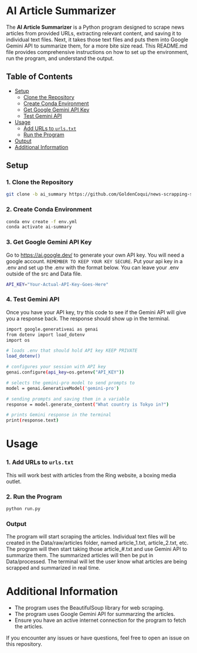 # AI Article Summarizer

The **AI Article Summarizer** is a Python program designed to scrape news articles from provided URLs, extracting relevant content, and saving it to individual text files.  Next, it takes those text files and puts them into Google Gemini API to summarize them, for a more bite size read. This README.md file provides comprehensive instructions on how to set up the environment, run the program, and understand the output.

## Table of Contents

- [Setup](#setup)
  - [Clone the Repository](#1-clone-the-repository)
  - [Create Conda Environment](#2-create-conda-environment)
  - [Get Google Gemini API Key](#3-get-google-gemini-api-key)
  - [Test Gemini API](#4-test-gemini-api)
- [Usage](#usage)
  - [Add URLs to `urls.txt`](#1-add-urls-to-urlstxt)
  - [Run the Program](#2-run-the-program)
- [Output](#output)
- [Additional Information](#additional-information)

## Setup

### 1. Clone the Repository

```bash
git clone -b ai_summary https://github.com/GoldenCoqui/news-scrapping-script.git
```

### 2. Create Conda Environment

```bash
conda env create -f env.yml
conda activate ai-summary
```

### 3. Get Google Gemini API Key
Go to https://ai.google.dev/ to generate your own API key. You will need a google account. `REMEMBER TO KEEP YOUR KEY SECURE`. Put your api key in a .env and set up the .env with the format below. You can leave your .env outside of the src and Data file.

```bash
API_KEY="Your-Actual-API-Key-Goes-Here"
```
### 4. Test Gemini API
Once you have your API key, try this code to see if the Gemini API will give you a response back.  The response should show up in the terminal.

```bash
import google.generativeai as genai
from dotenv import load_dotenv
import os

# loads .env that should hold API key KEEP PRIVATE
load_dotenv()

# configures your session with API key
genai.configure(api_key=os.getenv("API_KEY"))

# selects the gemini-pro model to send prompts to
model = genai.GenerativeModel('gemini-pro')

# sending prompts and saving them in a variable
response = model.generate_content("What country is Tokyo in?")

# prints Gemini response in the terminal
print(response.text)
```

# Usage

### 1. Add URLs to `urls.txt`

This will work best with articles from the Ring website,  a boxing media outlet.

### 2. Run the Program

```bash
python run.py
```
### Output

The program will start scraping the articles. Individual text files will be created in the Data/raw/articles folder, named article_1.txt, article_2.txt, etc.  The program will then start taking those article_#.txt and use Gemini API to summarize them. The summarized articles will then be put in Data/processed.  The terminal will let the user know what articles are being scrapped and summarized in real time.

# Additional Information

   - The program uses the BeautifulSoup library for web scraping.
   - The program uses Google Gemini API for summarzing the articles.
   - Ensure you have an active internet connection for the program to fetch the articles.

If you encounter any issues or have questions, feel free to open an issue on this repository.
